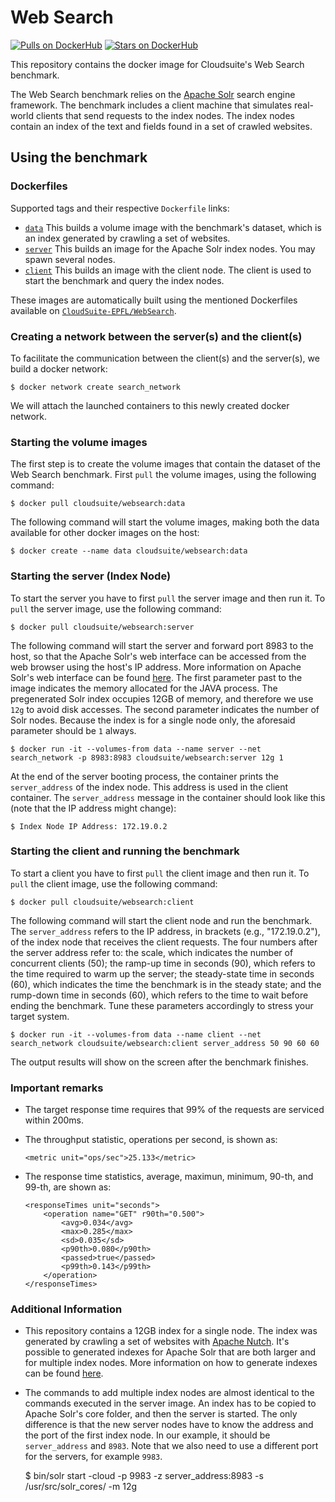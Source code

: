 # Web Search #

[![Pulls on DockerHub][dhpulls]][dhrepo]
[![Stars on DockerHub][dhstars]][dhrepo]

This repository contains the docker image for Cloudsuite's Web Search benchmark.

The Web Search benchmark relies on the [Apache Solr][apachesolr] search engine framework. The benchmark includes a client machine that simulates real-world clients that send requests to the index nodes. The index nodes contain an index of the text and fields found in a set of crawled websites.

## Using the benchmark ##

### Dockerfiles ###

Supported tags and their respective `Dockerfile` links:

- [`data`][datadocker] This builds a volume image with the benchmark's dataset, which is an index generated by crawling a set of websites.
- [`server`][serverdocker] This builds an image for the Apache Solr index nodes. You may spawn several nodes.
- [`client`][clientdocker] This builds an image with the client node. The client is used to start the benchmark and query the index nodes.

These images are automatically built using the mentioned Dockerfiles available on [`CloudSuite-EPFL/WebSearch`][repo].

### Creating a network between the server(s) and the client(s)

To facilitate the communication between the client(s) and the server(s), we build a docker network:

	$ docker network create search_network

We will attach the launched containers to this newly created docker network.

### Starting the volume images ###

The first step is to create the volume images that contain the dataset of the Web Search benchmark. First `pull` the volume images, using the following command:

	$ docker pull cloudsuite/websearch:data

The following command will start the volume images, making both the data available for other docker images on the host:

	$ docker create --name data cloudsuite/websearch:data

### Starting the server (Index Node) ###

To start the server you have to first `pull` the server image and then run it. To `pull` the server image, use the following command:

	$ docker pull cloudsuite/websearch:server

The following command will start the server and forward port 8983 to the host, so that the Apache Solr's web interface can be accessed from the web browser using the host's IP address. More information on Apache Solr's web interface can be found [here][solrui]. The first parameter past to the image indicates the memory allocated for the JAVA process. The pregenerated Solr index occupies 12GB of memory, and therefore we use `12g` to avoid disk accesses. The second parameter indicates the number of Solr nodes. Because the index is for a single node only, the aforesaid parameter should be `1` always.

	$ docker run -it --volumes-from data --name server --net search_network -p 8983:8983 cloudsuite/websearch:server 12g 1
	
At the end of the server booting process, the container prints the `server_address` of the index node. This address is used in the client container. The `server_address` message in the container should look like this (note that the IP address might change):

	$ Index Node IP Address: 172.19.0.2

### Starting the client and running the benchmark ###

To start a client you have to first `pull` the client image and then run it. To `pull` the client image, use the following command:

	$ docker pull cloudsuite/websearch:client

The following command will start the client node and run the benchmark. The `server_address` refers to the IP address, in brackets (e.g., "172.19.0.2"), of the index node that receives the client requests. The four numbers after the server address refer to: the scale, which indicates the number of concurrent clients (50); the ramp-up time in seconds (90), which refers to the time required to warm up the server; the steady-state time in seconds (60), which indicates the time the benchmark is in the steady state; and the rump-down time in seconds (60), which refers to the time to wait before ending the benchmark. Tune these parameters accordingly to stress your target system.

	$ docker run -it --volumes-from data --name client --net search_network cloudsuite/websearch:client server_address 50 90 60 60  

The output results will show on the screen after the benchmark finishes.

### Important remarks ###

- The target response time requires that 99% of the requests are serviced within 200ms.

- The throughput statistic, operations per second, is shown as: 
	
	`<metric unit="ops/sec">25.133</metric>`

- The response time statistics, average, maximun, minimum, 90-th, and 99-th, are shown as:

	```
	<responseTimes unit="seconds">
   		<operation name="GET" r90th="0.500">
   			<avg>0.034</avg>
   			<max>0.285</max>
   			<sd>0.035</sd>
   			<p90th>0.080</p90th>
   			<passed>true</passed>
   			<p99th>0.143</p99th>
   		</operation>
	</responseTimes>
	```

### Additional Information ###

- This repository contains a 12GB index for a single node. The index was generated by crawling a set of websites with [Apache Nutch][apachenutch]. It's possible to generated indexes for Apache Solr that are both larger and for multiple index nodes. More information on how to generate indexes can be found [here][nutchtutorial].

- The commands to add multiple index nodes are almost identical to the commands executed in the server image. An index has to be copied to Apache Solr's core folder, and then the server is started. The only difference is that the new server nodes have to know the address and the port of the first index node. In our example, it should be `server_address` and `8983`. Note that we also need to use a different port for the servers, for example `9983`.

	$ bin/solr start -cloud -p 9983 -z server_address:8983 -s /usr/src/solr_cores/ -m 12g

[datadocker]: https://github.com/CloudSuite-EPFL/WebSearch/tree/master/data/Dockerfile "Data volume Dockerfile"
[serverdocker]: https://github.com/CloudSuite-EPFL/WebSearch/tree/master/server/Dockerfile "Server Dockerfile"
[clientdocker]: https://github.com/CloudSuite-EPFL/WebSearch/tree/master/client/Dockerfile "Client Dockerfile"
[solrui]: https://cwiki.apache.org/confluence/display/solr/Overview+of+the+Solr+Admin+UI "Apache Solr UI"
[nutchtutorial]: https://wiki.apache.org/nutch/NutchTutorial "Nutch Tutorial"
[apachesolr]: https://github.com/apache/solr "Apache Solr"
[apachenutch]: https://github.com/apache/nutch "Apache Nutch"
[repo]: https://github.com/CloudSuite-EPFL/WebSearch "Web Search GitHub Repo"
[dhrepo]: https://hub.docker.com/r/cloudsuite/websearch/ "DockerHub Page"
[dhpulls]: https://img.shields.io/docker/pulls/cloudsuite/websearch.svg "Go to DockerHub Page"
[dhstars]: https://img.shields.io/docker/stars/cloudsuite/websearch.svg "Go to DockerHub Page"

